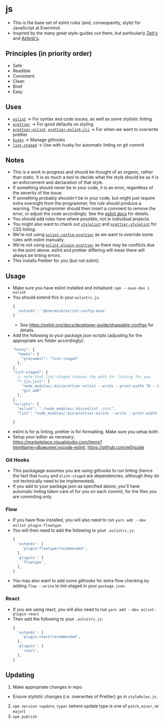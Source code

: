 # js
* This is the base set of eslint rules (and, consequently, style) for JavaScript at Evermind.
* Inspired by the many great style-guides out there, but particularly [Zeit's](https://github.com/zeit/eslint-config-base) and [Airbnb's](https://github.com/airbnb/javascript).

## Principles (in priority order)
* Safe
* Readible
* Consistent
* Clean
* Brief
* Easy

## Uses
* [`eslint`](https://github.com/eslint/eslint) -> For syntax and code issues, as well as some stylistic linting
* [`prettier`](https://github.com/prettier) -> For good defaults on styling
* [`prettier-eslint`](https://github.com/prettier/prettier-eslint), [`prettier-eslint-cli`](https://github.com/prettier/prettier-eslint-cli) -> For when we want to overwrite prettier
* [`husky`](https://github.com/typicode/husky) -> Manage githooks
* [`lint-staged`](https://github.com/okonet/lint-staged) -> Use with husky for automatic linting on git commit

## Notes
* This is a work in progress and should be thought of as organic, rather than static. It is as much a tool to decide what the style should be as it is an enforcement and declaration of that style.
* If something should never be in your code, it is an error, regardless of the severity of the issue.
* If something probably shouldn't be in your code, but might just require extra oversight from the programmer, the rule should produce a warning. The programmer should then insert a comment to remove the error, or adjust the code accordingly. See the [eslint docs](https://eslint.org/docs/user-guide/configuring#using-configuration-comments) for details.
* You should add rules here where possible, not in individual projects.
* You might also want to check out [`stylelint`](https://stylelint.io/) and [`prettier-stylelint`](https://github.com/hugomrdias/prettier-stylelint) for CSS linting.
* We're not using [`eslint-config-prettier`](https://eslint.org/docs/user-guide/configuring#using-configuration-comments) as we want to override some rules with eslint manually.
* We're not using [`eslint-plugin-prettier`](https://eslint.org/docs/user-guide/configuring#using-configuration-comments) as there may be conflicts due to the point above. eslint and prettier differing will mean there will always be linting errors.
* This installs Prettier for you (but not eslint).

## Usage
* Make sure you have eslint installed and initialised: `npm --save-dev i eslint`
* You should extend this in your `eslintrc.js`.
  ```javascript
  {
    'extends': '@evermind/eslint-config-base'
  }
  ```
  * See https://eslint.org/docs/developer-guide/shareable-configs for details.
* Add the following to your package.json scripts (adjusting for the appropriate src folder accordingly):
  ```javascript
  "husky": {
    "hooks": {
      "precommit": "lint-staged"
    },
  },
  "lint-staged": {
    // note that lint-staged chooses the path for linting for you
    "*.{js,jsx}": [
      "node_modules/.bin/prettier-eslint --write --print-width 70 --tab-width 2 --trailing-comma es5 --bracket-spacing --semi --single-quote", 
      "git add"
    ],
  },
  "scripts": {
    "eslint": "./node_modules/.bin/eslint ./src",
    "lint": "node_modules/.bin/prettier-eslint --write --print-width 70 --tab-width 2 --trailing-comma es5 --bracket-spacing --semi --single-quote \"src/**/*.{js,jsx}\""

  }
  ```
* eslint is for js linting, prettier is for formatting. Make sure you setup both.
* Setup your editor as necesary: https://marketplace.visualstudio.com/items?itemName=dbaeumer.vscode-eslint, https://github.com/w0rp/ale

### Git Hooks
* This packagage assumes you are using githooks to run linting (hence the fact that `husky` and `elint-staged` are dependencies, although they do not technically need to be implemented).
* If you add to your package.json as specified above, you'll have automatic linting taken care of for you on each commit, for the files you are commiting only.

### Flow
* If you have flow installed, you will also need to run `yarn add --dev eslint-plugin-flowtype`.
* You will then need to add the following to your `.eslintrc.js`:
  ```javascript
  {
    'extends': [
      'plugin:flowtype/recommended',  
    ],
    'plugins': [
      'flowtype', 
    ],
  }
  ```
* You may also want to add some githooks for extra flow checking by adding `flow --write` to lint-staged in your `package.json`.
### React
* If you are using react, you will also need to run `yarn add --dev eslint-plugin-react`
* Then add the following to your `.eslnitrc.js`:
  ```javascript
  {
    'extends': [
      'plugin:react/recommended',  
    ],
    'plugins': [
      'react',
    ],
  }
  ```

## Updating
1. Make appropriate changes in repo
  - Ensure stylistic changes (i.e. overwrites of Prettier) go in `styleRules.js`.
2. `npm version <update_type>` (where update type is one of `patch`, `minor`, or `major`)
3. `npm publish`
